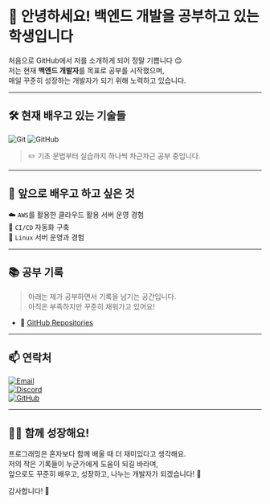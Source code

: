 # 👋 안녕하세요! 백엔드 개발을 공부하고 있는 학생입니다

처음으로 GitHub에서 저를 소개하게 되어 정말 기쁩니다 😊  
저는 현재 **백엔드 개발자**를 목표로 공부를 시작했으며,  
매일 꾸준히 성장하는 개발자가 되기 위해 노력하고 있습니다.

---

## 🛠️ 현재 배우고 있는 기술들

![Git](https://img.shields.io/badge/Git-F05032?style=flat&logo=git&logoColor=white)
![GitHub](https://img.shields.io/badge/GitHub-181717?style=flat&logo=github&logoColor=white)

> ✏️ 기초 문법부터 실습까지 하나씩 차근차근 공부 중입니다.

---

## 🌱 앞으로 배우고 하고 싶은 것

☁️ `AWS`를 활용한 클라우드 활용 서버 운영 경험  
🔁 `CI/CD` 자동화 구축  
🐧 `Linux` 서버 운영과 경험

---

## 📚 공부 기록

> 아래는 제가 공부하면서 기록을 남기는 공간입니다.  
> 아직은 부족하지만 꾸준히 채워가고 있어요!

- 📂 [GitHub Repositories](https://github.com/unwlo)

---

## 📫 연락처

[![Email](https://img.shields.io/badge/Email-D14836?style=for-the-badge&logo=gmail&logoColor=white)](mailto:qwqerw1801@gmail.com)  
[![Discord](https://img.shields.io/badge/Discord-5865F2?style=for-the-badge&logo=discord&logoColor=white)](https://discord.com/users/572119540167868439)  
[![GitHub](https://img.shields.io/badge/GitHub-181717?style=for-the-badge&logo=github&logoColor=white)](https://github.com/un-wol)

---

## 🙋‍♀️ 함께 성장해요!

프로그래밍은 혼자보다 함께 배울 때 더 재미있다고 생각해요.  
저의 작은 기록들이 누군가에게 도움이 되길 바라며,  
앞으로도 꾸준히 배우고, 성장하고, 나누는 개발자가 되겠습니다! 💪

감사합니다! 🙏

<!--
**unwlo/unwlo** is a ✨ _special_ ✨ repository because its `README.md` (this file) appears on your GitHub profile.

Here are some ideas to get you started:

- 🔭 I’m currently working on ...
- 🌱 I’m currently learning ...
- 👯 I’m looking to collaborate on ...
- 🤔 I’m looking for help with ...
- 💬 Ask me about ...
- 📫 How to reach me: ...
- 😄 Pronouns: ...
- ⚡ Fun fact: ...
-->
